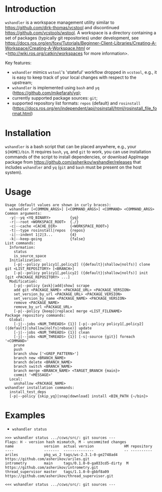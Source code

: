 Introduction
============

`wshandler` is a workspace management utility similar to
<https://github.com/dirk-thomas/vcstool> and discontinued
<https://github.com/vcstools/wstool>. A workspace is a directory containing a set
of packages (typically git repositories) under development, see
<https://docs.ros.org/en/foxy/Tutorials/Beginner-Client-Libraries/Creating-A-Workspace/Creating-A-Workspace.html>
or <http://wiki.ros.org/catkin/workspaces for more information>.

Key features:
- `wshandler` mimics `wstool`'s 'stateful' workflow dropped in `vcstool`, e.g.,
  it is easy to keep track of your local changes with respect to the upstream;
- `wshandler` is implemented using `bash` and `yq` (<https://github.com/mikefarah/yq>);
- currently supported package sources: `git`;
- supported repository list formats: `repos` (default) and `rosinstall`
  (<https://docs.ros.org/en/independent/api/rosinstall/html/rosinstall_file_format.html>)


Installation
============

`wshandler` is a bash script that can be placed anywhere, e.g., your
`${HOME}/bin`. It requires `bash`, `yq`, and `git` to work, you can use
installation commands of the script to install dependencies, or download
AppImage package from <https://github.com/asherikov/wshandler/releases> that
includes `wshandler` and `yq` (`git` and `bash` must be present on the host
system).


Usage
=====

```
Usage (default values are shown in curly braces):
  wshandler [<COMMON_ARGS>] [<COMMAND_ARGS>] <COMMAND> <COMMAND_ARGS>
Common arguments:
  -y|--yq <YQ_BINARY>         {yq}
  -r|--root <WORKSPACE_ROOT>  {./}
  -c|--cache <CACHE_DIR>      {<WORKSPACE_ROOT>}
  -t|--type rosinstall|repos  {repos}
  -i|--indent 1|2|3...        {4}
  -k|--keep-going             {false}
List commands:
  Information:
    status
    is_source_space
  Initialization:
    [-p|--policy policy1[,policy2] ({default}|shallow|nolfs)] clone git <LIST_REPOSITORY> [<BRANCH>]
    [-p|--policy policy1[,policy2] ({default}|shallow|nolfs)] init [git <PACKAGE_REPOSITORY> ...]
  Modification:
    [-p|--policy {ask}|add|show] scrape
    add git <PACKAGE_NAME> <PACKAGE_URL> <PACKAGE_VERSION>
    set_version_by_url <PACKAGE_URL> <PACKAGE_VERSION>
    set_version_by_name <PACKAGE_NAME> <PACKAGE_VERSION>
    remove <PACKAGE_NAME>
    remove_by_url <PACKAGE_URL>
    [-p|--policy {keep}|replace] merge <LIST_FILENAME>
Package repository commands:
  Global:
    [-j|--jobs <NUM_THREADS> {1}] [-p|--policy policy1[,policy2] ({default}|shallow|nolfs|rebase)] update
    [-j|--jobs <NUM_THREADS> {1}] clean
    [-j|--jobs <NUM_THREADS> {1}] [-s|-source {git}] foreach '<COMMAND>'
    prune
    push
    branch show ['<GREP_PATTERN>']
    branch new <BRANCH_NAME>
    branch delete <BRANCH_NAME>
    branch switch <BRANCH_NAME>
    branch merge <BRANCH_NAME> <TARGET_BRANCH {main}>
    commit '<MESSAGE>'
  Local:
    unshallow <PACKAGE_NAME>
wshandler installation commands:
  install_test_deps
  [-p|--policy {skip_yq}|snap|download] install <BIN_PATH {~/bin}>
```

Examples
========

- `wshandler status`
```
>>> wshandler status .../ccws/src/: git sources ---
Flags: H - version hash mismatch, M - uncommited changes
name              version  actual version              HM repository
----              -------  --------------              -- ----------
ariles            pkg_ws_2 tags/ws-2.3.1-0-ge2748ad4      https://github.com/asherikov/ariles.git
intrometry        main     tags/0.1.0-0-ga033cd5-dirty  M https://github.com/asherikov/intrometry.git
thread_supervisor master   tags/1.1.0-0-gbbf8a09          https://github.com/asherikov/thread_supervisor.git

<<< wshandler status .../ccws/src/: git sources ---
```

